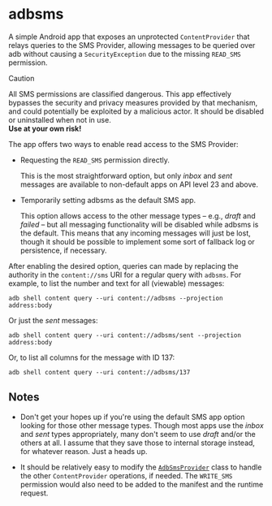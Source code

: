 # adbsms

A simple Android app that exposes an unprotected `ContentProvider` that relays
queries to the SMS Provider, allowing messages to be queried over adb without
causing a `SecurityException` due to the missing `READ_SMS` permission.

> [!CAUTION]
> All SMS permissions are classified dangerous. This app effectively bypasses
> the security and privacy measures provided by that mechanism, and could
> potentially be exploited by a malicious actor. It should be disabled or
> uninstalled when not in use. <br /> <b>Use at your own risk!</b>

The app offers two ways to enable read access to the SMS Provider:

+ Requesting the `READ_SMS` permission directly.

  This is the most straightforward option, but only _inbox_ and _sent_ messages
  are available to non-default apps on API level 23 and above.

+ Temporarily setting adbsms as the default SMS app.

  This option allows access to the other message types – e.g., _draft_ and
  _failed_ – but all messaging functionality will be disabled while adbsms is
  the default. This means that any incoming messages will just be lost, though
  it should be possible to implement some sort of fallback log or persistence,
  if necessary.

After enabling the desired option, queries can made by replacing the authority
in the `content://sms` URI for a regular query with `adbsms`. For example, to
list the number and text for all (viewable) messages:

```
adb shell content query --uri content://adbsms --projection address:body
```

Or just the _sent_ messages:

```
adb shell content query --uri content://adbsms/sent --projection address:body
```

Or, to list all columns for the message with ID 137:

```
adb shell content query --uri content://adbsms/137
```


## Notes

+ Don't get your hopes up if you're using the default SMS app option looking for
  those other message types. Though most apps use the _inbox_ and _sent_ types
  appropriately, many don't seem to use _draft_ and/or the others at all. I
  assume that they save those to internal storage instead, for whatever reason.
  Just a heads up.

+ It should be relatively easy to modify the [`AdbSmsProvider`][provider] class
  to handle the other `ContentProvider` operations, if needed. The `WRITE_SMS`
  permission would also need to be added to the manifest and the runtime request.


  [provider]: app/src/main/kotlin/dev/gonodono/adbsms/AdbSmsProvider.kt